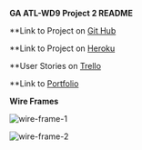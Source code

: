 **GA ATL-WD9 Project 2 README**


**Link to Project on [Git Hub](https://bs3589.github.io/Climb-App/.)



**Link to Project on [Heroku](https://fierce-river-35093.herokuapp.com/)



**User Stories on [Trello](https://trello.com/b/LurdW9S4/wdi-project-2)



**Link to [Portfolio](https://bs3589.github.io/Portfolio/)



**Wire Frames**

![wire-frame-1](http://i.imgur.com/jcV9m6w.jpg)

![wire-frame-2](http://i.imgur.com/Fkoe7MT.jpg)

